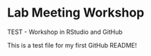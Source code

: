 # Lab Meeting Workshop
TEST - Workshop in RStudio and GitHub

This is a test file for my first GitHub README!
